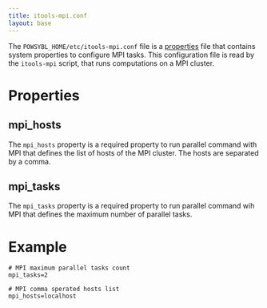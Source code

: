 ```yaml
---
title: itools-mpi.conf
layout: base
---
```


The `POWSYBL_HOME/etc/itools-mpi.conf` file is a [properties](https://en.wikipedia.org/wiki/.properties) file that contains
system properties to configure MPI tasks. This configuration file is read by the `itools-mpi` script, that runs computations
on a MPI cluster.

# Properties

## mpi_hosts
The `mpi_hosts` property is a required property to run parallel command with MPI that defines the list of hosts of the MPI
cluster. The hosts are separated by a comma.

## mpi_tasks
The `mpi_tasks` property is a required property to run parallel command wih MPI that defines the maximum number of parallel
tasks.

# Example
```properties
# MPI maximum parallel tasks count
mpi_tasks=2

# MPI comma sperated hosts list
mpi_hosts=localhost
```
